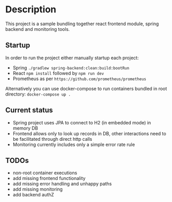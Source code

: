 # Description
This project is a sample bundling together react frontend module, spring backend and monitoring tools.

## Startup
In order to run the project either manually startup each project:
* Spring ``./gradlew spring-backend:clean:build:bootRun``
* React ``npm install`` followed by ``npm run dev``
* Prometheus as per ``https://github.com/prometheus/prometheus``

Alternatively you can use docker-compose to run containers bundled in root directory:
``docker-compose up .``

## Current status
* Spring project uses JPA to connect to H2 (in embedded mode) in memory DB
* Frontend allows only to look up records in DB, other interactions need to be facilitated through direct http calls
* Monitoring currently includes only a simple error rate rule

## TODOs
* non-root container executions
* add missing frontend functionality
* add missing error handling and unhappy paths
* add missing monitoring
* add backend authZ